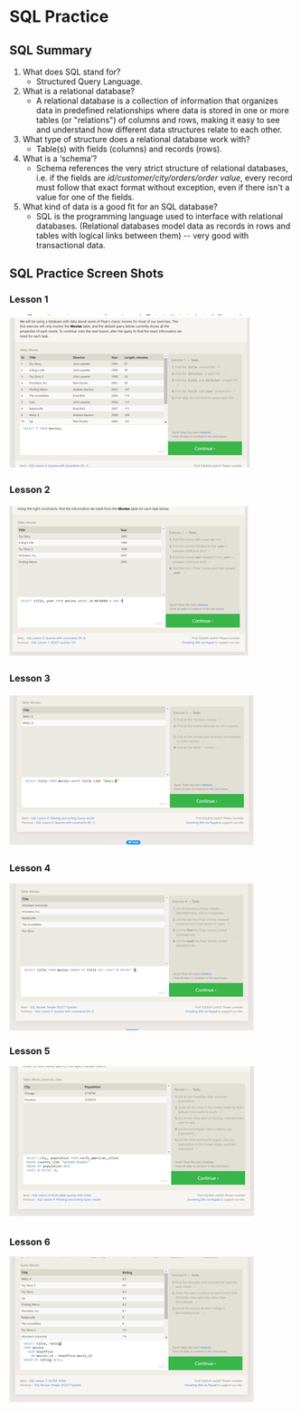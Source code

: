 # SQL Practice

## SQL Summary

1. What does SQL stand for?
    * Structured Query Language.
2. What is a relational database?
    * A relational database is a collection of information that organizes data in predefined relationships where data is stored in one or more tables (or "relations") of columns and rows, making it easy to see and understand how different data structures relate to each other.
3. What type of structure does a relational database work with?
    * Table(s) with fields (columns) and records (rows).
4. What is a ‘schema’?  
    * Schema references the very strict structure of relational databases, i.e. if the fields are *id/customer/city/orders/order value*, every record must follow that exact format without exception, even if there isn't a value for one of the fields.
5. What kind of data is a good fit for an SQL database?
    * SQL is the programming language used to interface with relational databases. (Relational databases model data as records in rows and tables with logical links between them) -- very good with transactional data.

## SQL Practice Screen Shots

### Lesson 1
![lesson-1](images/lesson-1.png)

### Lesson 2
![lesson-2](images/lesson-2.png)

### Lesson 3
![lesson-3](images/lesson-3.png)

### Lesson 4
![lesson-4](images/lesson-4.png)

### Lesson 5
![lesson-5](images/lesson-5.png)

### Lesson 6
![lesson-6](images/lesson-6.png)
